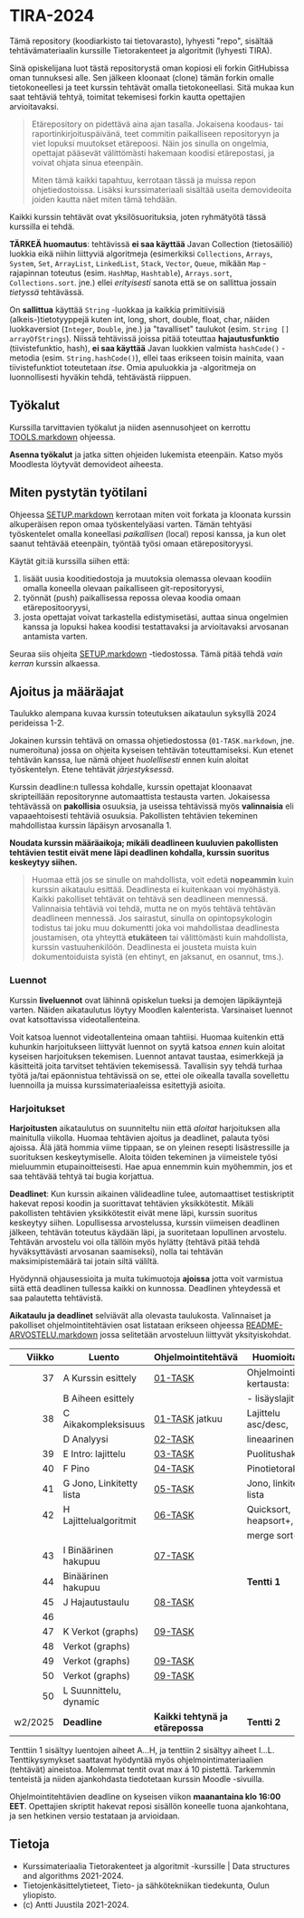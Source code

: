 # TIRA-2024

Tämä repository (koodiarkisto tai tietovarasto), lyhyesti "repo", sisältää tehtävämateriaalin kurssille Tietorakenteet ja algoritmit (lyhyesti TIRA).

Sinä opiskelijana luot tästä repositorystä oman kopiosi eli forkin GitHubissa oman tunnuksesi alle. Sen jälkeen kloonaat (clone) tämän forkin omalle tietokoneellesi ja teet kurssin tehtävät omalla tietokoneellasi. Sitä mukaa kun saat tehtäviä tehtyä, toimitat tekemisesi forkin kautta opettajien arvioitavaksi.

> Etärepository on pidettävä aina ajan tasalla. Jokaisena koodaus- tai raportinkirjoituspäivänä, teet commitin paikalliseen repositoryyn ja viet lopuksi muutokset etärepoosi. Näin jos sinulla on ongelmia, opettajat pääsevät välittömästi hakemaan koodisi etärepostasi, ja voivat ohjata sinua eteenpäin.
>
> Miten tämä kaikki tapahtuu, kerrotaan tässä ja muissa repon ohjetiedostoissa. Lisäksi kurssimateriaali sisältää useita demovideoita joiden kautta näet miten tämä tehdään. 

Kaikki kurssin tehtävät ovat yksilösuorituksia, joten ryhmätyötä tässä kurssilla ei tehdä.

**TÄRKEÄ huomautus**: tehtävissä **ei saa käyttää** Javan Collection (tietosäiliö) luokkia eikä niihin liittyviä algoritmeja (esimerkiksi `Collections`, `Arrays`, `System`, `Set`, `ArrayList`, `LinkedList`, `Stack`, `Vector`, `Queue`, mikään `Map` -rajapinnan toteutus (esim. `HashMap`, `Hashtable`), `Arrays.sort`, `Collections.sort`. jne.) ellei *erityisesti* sanota että se on sallittua jossain *tietyssä* tehtävässä. 

On **sallittua** käyttää `String` -luokkaa ja kaikkia primitiivisiä (alkeis-)tietotyyppejä kuten int, long, short, double, float, char, näiden luokkaversiot (`Integer`, `Double`, jne.) ja "tavalliset" taulukot (esim. `String [] arrayOfStrings`). Niissä tehtävissä joissa pitää toteuttaa **hajautusfunktio** (tiivistefunktio, hash), **ei saa käyttää** Javan luokkien valmista `hashCode()` -metodia (esim. `String.hashCode()`), ellei taas erikseen toisin mainita, vaan tiivistefunktiot toteutetaan *itse*. Omia apuluokkia ja -algoritmeja on luonnollisesti hyväkin tehdä, tehtävästä riippuen.


## Työkalut

Kurssilla tarvittavien työkalut ja niiden asennusohjeet on kerrottu [TOOLS.markdown](TOOLS.markdown) ohjeessa. 

**Asenna työkalut** ja jatka sitten ohjeiden lukemista eteenpäin. Katso myös Moodlesta löytyvät demovideot aiheesta.


## Miten pystytän työtilani

Ohjeessa [SETUP.markdown](SETUP.markdown) kerrotaan miten voit forkata ja kloonata kurssin alkuperäisen repon omaa työskentelyäasi varten. Tämän tehtyäsi työskentelet omalla koneellasi *paikallisen* (local) reposi kanssa, ja kun olet saanut tehtävää eteenpäin, työntää työsi omaan etärepositoryysi.

Käytät git:iä kurssilla siihen että:

1. lisäät uusia kooditiedostoja ja muutoksia olemassa olevaan koodiin omalla koneella olevaan paikalliseen git-repositoryysi,
1. työnnät (push) paikallisessa repossa olevaa koodia omaan etärepositooryysi,
1. josta opettajat voivat tarkastella edistymisetäsi, auttaa sinua ongelmien kanssa ja lopuksi hakea koodisi testattavaksi ja arvioitavaksi arvosanan antamista varten.

Seuraa siis ohjeita [SETUP.markdown](SETUP.markdown) -tiedostossa. Tämä pitää tehdä *vain kerran* kurssin alkaessa.


## Ajoitus ja määräajat

Taulukko alempana kuvaa kurssin toteutuksen aikataulun syksyllä 2024 perideissa 1-2. 

Jokainen kurssin tehtävä on omassa ohjetiedostossa (`01-TASK.markdown`, jne. numeroituna) jossa on ohjeita kyseisen tehtävän toteuttamiseksi. Kun etenet tehtävän kanssa, lue nämä ohjeet *huolellisesti* ennen kuin aloitat työskentelyn. Etene tehtävät *järjestyksessä*.

Kurssin deadline:n tullessa kohdalle, kurssin opettajat kloonaavat skripteillään repositorynne automaattista testausta varten. Jokaisessa tehtävässä on **pakollisia** osuuksia, ja useissa tehtävissä myös **valinnaisia** eli vapaaehtoisesti tehtäviä osuuksia. Pakollisten tehtävien tekeminen mahdollistaa kurssin läpäisyn arvosanalla 1.

**Noudata kurssin määräaikoja; mikäli deadlineen kuuluvien pakollisten tehtävien testit eivät mene läpi deadlinen kohdalla, kurssin suoritus keskeytyy siihen.**

> Huomaa että jos se sinulle on mahdollista, voit edetä **nopeammin** kuin kurssin aikataulu esittää. Deadlinesta ei kuitenkaan voi myöhästyä. Kaikki pakolliset tehtävät on tehtävä sen deadlineen mennessä. Valinnaisia tehtäviä voi tehdä, mutta ne on myös tehtävä tehtävän deadlineen mennessä. Jos sairastut, sinulla on opintopsykologin todistus tai joku muu dokumentti joka voi mahdollistaa deadlinesta joustamisen, ota yhteyttä **etukäteen** tai välittömästi kuin mahdollista, kurssin vastuuhenkilöön. Deadlinesta ei jousteta muista kuin dokumentoiduista syistä (en ehtinyt, en jaksanut, en osannut, tms.).

### Luennot

Kurssin **liveluennot** ovat lähinnä opiskelun tueksi ja demojen läpikäyntejä varten. Näiden aikataulutus löytyy Moodlen kalenterista. Varsinaiset luennot ovat katsottavissa videotallenteina.

Voit katsoa luennot videotallenteina omaan tahtiisi. Huomaa kuitenkin että kuhunkin harjoitukseen liittyvät luennot on syytä katsoa *ennen* kuin aloitat kyseisen harjoituksen tekemisen. Luennot antavat taustaa, esimerkkejä ja käsitteitä joita tarvitset tehtävien tekemisessä. Tavallisin syy tehdä turhaa työtä ja/tai epäonnistua tehtävissä on se, ettei ole oikealla tavalla sovellettu luennoilla ja muissa kurssimateriaaleissa esitettyjä asioita.


### Harjoitukset 

**Harjoitusten** aikataulutus on suunniteltu niin että *aloitat* harjoituksen alla mainitulla viikolla. Huomaa tehtävien ajoitus ja deadlinet, palauta työsi ajoissa. Älä jätä hommia viime tippaan, se on yleinen resepti lisästressille ja suorituksen keskeytymiselle. Aloita töiden tekeminen ja viimeistele työsi mieluummin etupainoitteisesti. Hae apua ennemmin kuin myöhemmin, jos et saa tehtävää tehtyä tai bugia korjattua.

**Deadlinet**: Kun kurssin aikainen välideadline tulee, automaattiset testiskriptit hakevat reposi koodin ja suorittavat tehtävien yksikkötestit. Mikäli pakollisten tehtävien yksikkötestit eivät mene läpi, kurssin suoritus keskeytyy siihen. Lopullisessa arvostelussa, kurssin viimeisen deadlinen jälkeen, tehtävän toteutus käydään läpi, ja suoritetaan lopullinen arvostelu. Tehtävän arvostelu voi olla tällöin myös hylätty (tehtävä pitää tehdä hyväksyttävästi arvosanan saamiseksi), nolla tai tehtävän maksimipistemäärä tai jotain siltä väliltä.

Hyödynnä ohjausessioita ja muita tukimuotoja **ajoissa** jotta voit varmistua siitä että deadlinen tullessa kaikki on kunnossa. Deadlinen yhteydessä et saa palautetta tehtävistä.

**Aikataulu ja deadlinet** selviävät alla olevasta taulukosta. Valinnaiset ja pakolliset ohjelmointitehtävien osat listataan erikseen ohjeessa [README-ARVOSTELU.markdown](README-ARVOSTELU.markdown) jossa selitetään arvosteluun liittyvät yksityiskohdat.


| Viikko |  Luento                | Ohjelmointitehtävä                  | Huomioitavaa             |
|-------:|------------------------|-------------------------------------|--------------------------|
| 37     | A  Kurssin esittely    | [01-TASK](01-TASK.markdown)         | Ohjelmointi 2 kertausta: | 
|        | B  Aiheen esittely     |                                     | - lisäyslajittelu        |
| 38     | C  Aikakompleksisuus   | [01-TASK](01-TASK.markdown) jatkuu  | Lajittelu asc/desc,      |
|        | D  Analyysi            | [02-TASK](02-TASK.markdown)         |  lineaarinen haku        |
| 39     | E  Intro: lajittelu    | [03-TASK](03-TASK.markdown)         | Puolitushaku             |
| 40     | F  Pino                | [04-TASK](04-TASK.markdown)         | Pinotietorakenne         |
| 41     | G  Jono, Linkitetty lista | [05-TASK](05-TASK.markdown)      | Jono, linkitetty lista   |
| 42     | H  Lajittelualgoritmit | [06-TASK](06-TASK.markdown)         | Quicksort, heapsort+,    |
|        |                        |                                     | merge sort+,...          |
| 43     | I  Binäärinen hakupuu  | [07-TASK](07-TASK.markdown)         |                          |
| 44     |    Binäärinen hakupuu  |                                     | **Tentti 1**             |
| 45     | J  Hajautustaulu       | [08-TASK](08-TASK.markdown)         |                          |
| 46     |                        |                                     |                          |
| 47     | K  Verkot (graphs)     | [09-TASK](09-TASK.markdown)         |                          |
| 48     |    Verkot (graphs)     |                                     |                          |
| 49     |    Verkot (graphs)     | [09-TASK](09-TASK.markdown)         |                          |
| 50     |    Verkot (graphs)     | [09-TASK](09-TASK.markdown)         |                          |
| 50     | L Suunnittelu, dynamic |                                     |                          |
| w2/2025| **Deadline**           | **Kaikki tehtynä ja etärepossa**    | **Tentti 2**             |


Tenttiin 1 sisältyy luentojen aiheet A...H, ja tenttiin 2 sisältyy aiheet I...L. Tenttikysymykset saattavat hyödyntää myös ohjelmointimateriaalien (tehtävät) aineistoa. Molemmat tentit ovat max á 10 pistettä. Tarkemmin tenteistä ja niiden ajankohdasta tiedotetaan kurssin Moodle -sivuilla.

Ohjelmointitehtävien deadline on kyseisen viikon **maanantaina klo 16:00 EET**. Opettajien skriptit hakevat reposi sisällön koneelle tuona ajankohtana, ja sen hetkinen versio testataan ja arvioidaan.


## Tietoja

* Kurssimateriaalia Tietorakenteet ja algoritmit -kurssille | Data structures and algorithms 2021-2024.
* Tietojenkäsittelytieteet, Tieto- ja sähkötekniikan tiedekunta, Oulun yliopisto.
* (c) Antti Juustila 2021-2024.
